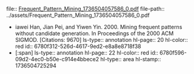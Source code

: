 file:: [Frequent_Pattern_Mining_1736504057586_0.pdf](../assets/Frequent_Pattern_Mining_1736504057586_0.pdf)
file-path:: ../assets/Frequent_Pattern_Mining_1736504057586_0.pdf

- iawei Han, Jian Pei, and Yiwen Yin. 2000. Mining frequent patterns without candidate generation. In Proceedings of the 2000 ACM SIGMOD. [Citations: 9670]
  ls-type:: annotation
  hl-page:: 20
  hl-color:: red
  id:: 6780f312-526d-4617-9ed2-e8a8e8718f38
- [:span]
  ls-type:: annotation
  hl-page:: 22
  hl-color:: red
  id:: 6780f596-09d2-4ec0-b50e-c914e4bbece2
  hl-type:: area
  hl-stamp:: 1736504725294
